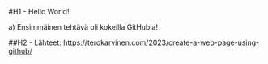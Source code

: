 #H1 - Hello World!

a) Ensimmäinen tehtävä oli kokeilla GitHubia!

##H2 - Lähteet:
https://terokarvinen.com/2023/create-a-web-page-using-github/
